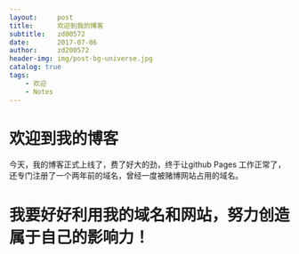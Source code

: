 ```yaml
---
layout:     post
title:      欢迎到我的博客
subtitle:   zd00572
date:       2017-07-06
author:     zd200572
header-img: img/post-bg-universe.jpg
catalog: true
tags:
    - 欢迎
    - Notes
---
```


# 欢迎到我的博客

今天，我的博客正式上线了，费了好大的劲，终于让github Pages 工作正常了，还专门注册了一个两年前的域名，曾经一度被赌博网站占用的域名。

# 我要好好利用我的域名和网站，努力创造属于自己的影响力！
